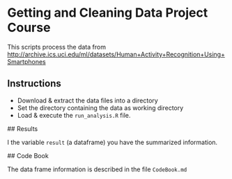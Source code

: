 #  Getting and Cleaning Data Project Course

This scripts process the data from http://archive.ics.uci.edu/ml/datasets/Human+Activity+Recognition+Using+Smartphones


## Instructions

+ Download & extract the data files into a directory
+ Set the directory containing the data as working directory
+ Load & execute the `run_analysis.R` file.

## Results

I the variable `result` (a dataframe) you have the summarized information.

## Code Book

The data frame information is described in the file `CodeBook.md`
